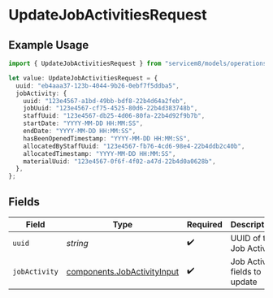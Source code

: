 # UpdateJobActivitiesRequest

## Example Usage

```typescript
import { UpdateJobActivitiesRequest } from "servicem8/models/operations";

let value: UpdateJobActivitiesRequest = {
  uuid: "eb4aaa37-123b-4044-9b26-0ebf7f5ddba5",
  jobActivity: {
    uuid: "123e4567-a1bd-49bb-bdf8-22b4d64a2feb",
    jobUuid: "123e4567-cf75-4525-80d6-22b4d383748b",
    staffUuid: "123e4567-db25-4d06-80fa-22b4d92f9b7b",
    startDate: "YYYY-MM-DD HH:MM:SS",
    endDate: "YYYY-MM-DD HH:MM:SS",
    hasBeenOpenedTimestamp: "YYYY-MM-DD HH:MM:SS",
    allocatedByStaffUuid: "123e4567-fb76-4cd6-98e4-22b4ddb2c40b",
    allocatedTimestamp: "YYYY-MM-DD HH:MM:SS",
    materialUuid: "123e4567-0f6f-4f02-a47d-22b4d0a0628b",
  },
};
```

## Fields

| Field                                                                      | Type                                                                       | Required                                                                   | Description                                                                |
| -------------------------------------------------------------------------- | -------------------------------------------------------------------------- | -------------------------------------------------------------------------- | -------------------------------------------------------------------------- |
| `uuid`                                                                     | *string*                                                                   | :heavy_check_mark:                                                         | UUID of the Job Activity                                                   |
| `jobActivity`                                                              | [components.JobActivityInput](../../models/components/jobactivityinput.md) | :heavy_check_mark:                                                         | Job Activity fields to update                                              |
